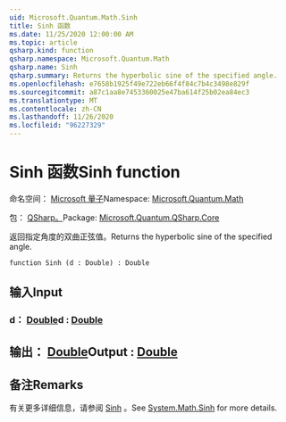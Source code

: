 ```yaml
---
uid: Microsoft.Quantum.Math.Sinh
title: Sinh 函数
ms.date: 11/25/2020 12:00:00 AM
ms.topic: article
qsharp.kind: function
qsharp.namespace: Microsoft.Quantum.Math
qsharp.name: Sinh
qsharp.summary: Returns the hyperbolic sine of the specified angle.
ms.openlocfilehash: e7658b1925f49e722eb66f4f84c7b4c3498e829f
ms.sourcegitcommit: a87c1aa8e7453360025e47ba614f25b02ea84ec3
ms.translationtype: MT
ms.contentlocale: zh-CN
ms.lasthandoff: 11/26/2020
ms.locfileid: "96227329"
---
```

# <a name="sinh-function"></a><span data-ttu-id="b1c1d-102">Sinh 函数</span><span class="sxs-lookup"><span data-stu-id="b1c1d-102">Sinh function</span></span>

<span data-ttu-id="b1c1d-103">命名空间： [Microsoft 量子](xref:Microsoft.Quantum.Math)</span><span class="sxs-lookup"><span data-stu-id="b1c1d-103">Namespace: [Microsoft.Quantum.Math](xref:Microsoft.Quantum.Math)</span></span>

<span data-ttu-id="b1c1d-104">包： [QSharp。](https://nuget.org/packages/Microsoft.Quantum.QSharp.Core)</span><span class="sxs-lookup"><span data-stu-id="b1c1d-104">Package: [Microsoft.Quantum.QSharp.Core](https://nuget.org/packages/Microsoft.Quantum.QSharp.Core)</span></span>


<span data-ttu-id="b1c1d-105">返回指定角度的双曲正弦值。</span><span class="sxs-lookup"><span data-stu-id="b1c1d-105">Returns the hyperbolic sine of the specified angle.</span></span>

```qsharp
function Sinh (d : Double) : Double
```


## <a name="input"></a><span data-ttu-id="b1c1d-106">输入</span><span class="sxs-lookup"><span data-stu-id="b1c1d-106">Input</span></span>

### <a name="d--double"></a><span data-ttu-id="b1c1d-107">d： [Double](xref:microsoft.quantum.lang-ref.double)</span><span class="sxs-lookup"><span data-stu-id="b1c1d-107">d : [Double](xref:microsoft.quantum.lang-ref.double)</span></span>





## <a name="output--double"></a><span data-ttu-id="b1c1d-108">输出： [Double](xref:microsoft.quantum.lang-ref.double)</span><span class="sxs-lookup"><span data-stu-id="b1c1d-108">Output : [Double](xref:microsoft.quantum.lang-ref.double)</span></span>



## <a name="remarks"></a><span data-ttu-id="b1c1d-109">备注</span><span class="sxs-lookup"><span data-stu-id="b1c1d-109">Remarks</span></span>

<span data-ttu-id="b1c1d-110">有关更多详细信息，请参阅 [Sinh](https://docs.microsoft.com/dotnet/api/system.math.sinh) 。</span><span class="sxs-lookup"><span data-stu-id="b1c1d-110">See [System.Math.Sinh](https://docs.microsoft.com/dotnet/api/system.math.sinh) for more details.</span></span>